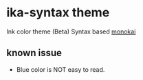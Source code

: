 # ika-syntax theme

Ink color theme (Beta)
Syntax based [monokai](https://github.com/kevinsawicki/monokai)

## known issue
* Blue color is NOT easy to read.

<!-- ![A screenshot of your theme](https://f.cloud.github.com/assets/69169/2289498/4c3cb0ec-a009-11e3-8dbd-077ee11741e5.gif) -->
